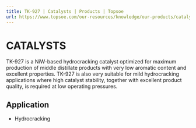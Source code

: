 ```yaml
---
title: TK-927 | Catalysts | Products | Topsoe
url: https://www.topsoe.com/our-resources/knowledge/our-products/catalysts/tk-927#main-content
---
```


# CATALYSTS

TK-927 is a NiW-based hydrocracking catalyst optimized for maximum production of middle distillate products with very low aromatic content and excellent properties. TK-927 is also very suitable for mild hydrocracking applications where high catalyst stability, together with excellent product quality, is required at low operating pressures.

## Application

- Hydrocracking